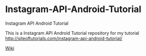 # Instagram-API-Android-Tutorial
Instagram API Android Tutorial

This is a Instagram API Android Tutorial repository for my tutorial http://siteoftutorials.com/instagram-api-android-tutorial/

[Wiki](https://github.com/TorzsaCristian/Instagram-API-Android-Tutorial/wiki)
